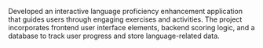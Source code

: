 
Developed an interactive language proficiency enhancement application that guides users through engaging exercises and activities. The project incorporates frontend user interface elements, backend scoring logic, and a database to track user progress and store language-related data.
